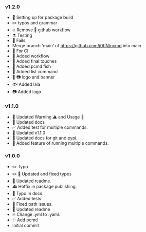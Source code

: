 ### v1.2.0
- :bookmark: Setting up for package build
- :pencil2: typos and grammar
- :fire: Remove :construction_worker: github workflow
- :alembic: Testing
- :construction_worker: Fails
- Merge branch 'main' of https://github.com/j0fiN/pcmd into main
- :construction_worker: For CI
- :construction_worker: Added workflow
- :memo: Added final touches
- :hammer: Added pcmd fish
- :hammer: Added list command
- :memo: :camera: logo and banner
- :fish: Added lala
- :camera: Added logo

### v1.1.0
- :memo: Updated Warning :warning: and Usage 🧰
- :memo: Updated docs
- :white_check_mark: Added test for multiple commands.
- :bookmark: Updated v1.1.0
- :memo: Updated docs for git and pypi.
- :hammer: Added feature of running multiple commands.

### v1.0.0
- :pencil2: Typo
- :pencil2: :memo: Updated and fixed typos
- :memo: Updated readme.
- :ambulance: Hotfix in package publishing.
- :bug: Typo in docs
- :white_check_mark: Added tests
- :bug: Fixed path issues.
- :memo: Updated readme
- :fire: Change .yml to .yaml.
- :sparkles: Add pcmd
- Initial commit
